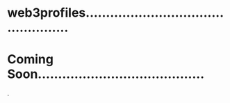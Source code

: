 # web3profiles.................................................
# Coming Soon.........................................
.
